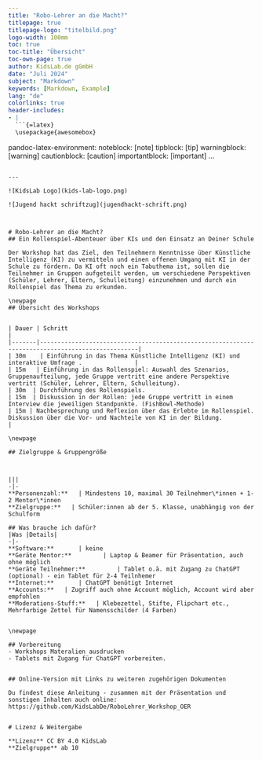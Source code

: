 ```yaml
---
title: "Robo-Lehrer an die Macht?"
titlepage: true
titlepage-logo: "titelbild.png"
logo-width: 100mm
toc: true
toc-title: "Übersicht"
toc-own-page: true
author: KidsLab.de gGmbH
date: "Juli 2024"
subject: "Markdown"
keywords: [Markdown, Example]
lang: "de"
colorlinks: true
header-includes:
- |
  ```{=latex}
  \usepackage{awesomebox}
  ```
pandoc-latex-environment:
  noteblock: [note]
  tipblock: [tip]
  warningblock: [warning]
  cautionblock: [caution]
  importantblock: [important]
...
```

---

![KidsLab Logo](kids-lab-logo.png)

![Jugend hackt schriftzug](jugendhackt-schrift.png)



# Robo-Lehrer an die Macht?
## Ein Rollenspiel-Abenteuer über KIs und den Einsatz an Deiner Schule

Der Workshop hat das Ziel, den Teilnehmern Kenntnisse über Künstliche Intelligenz (KI) zu vermitteln und einen offenen Umgang mit KI in der Schule zu fördern. Da KI oft noch ein Tabuthema ist, sollen die Teilnehmer in Gruppen aufgeteilt werden, um verschiedene Perspektiven (Schüler, Lehrer, Eltern, Schulleitung) einzunehmen und durch ein Rollenspiel das Thema zu erkunden.

\newpage
## Übersicht des Workshops


| Dauer | Schritt                                                                                           |
|-------|--------------------------------------------------------------------------------------------------|
| 30m    | Einführung in das Thema Künstliche Intelligenz (KI) und interaktive Umfrage .               |
| 15m   | Einführung in das Rollenspiel: Auswahl des Szenarios, Gruppenaufteilung, jede Gruppe vertritt eine andere Perspektive vertritt (Schüler, Lehrer, Eltern, Schulleitung).
| 30m  | Durchführung des Rollenspiels.
| 15m  | Diskussion in der Rollen: jede Gruppe vertritt in einem Interview die jeweiligen Standpunkte. (FishBowl-Methode)
| 15m | Nachbesprechung und Reflexion über das Erlebte im Rollenspiel.  Diskussion über die Vor- und Nachteile von KI in der Bildung.                                     |

\newpage

## Zielgruppe & Gruppengröße



|||
-|-
**Personenzahl:**   | Mindestens 10, maximal 30 Teilnehmer\*innen + 1-2 Mentor\*innen
**Zielgruppe:**   | Schüler:innen ab der 5. Klasse, unabhängig von der Schulform

## Was brauche ich dafür?
|Was |Details|
-|-
**Software:**       | keine
**Geräte Mentor:**         | Laptop & Beamer für Präsentation, auch ohne möglich
**Geräte Teilnehmer:**         | Tablet o.ä. mit Zugang zu ChatGPT (optional) - ein Tablet für 2-4 Teilnhemer
**Internet:**       | ChatGPT benötigt Internet
**Accounts:**   | Zugriff auch ohne Account möglich, Account wird aber empfohlen
**Moderations-Stuff:**   | Klebezettel, Stifte, Flipchart etc., Mehrfarbige Zettel für Namensschilder (4 Farben)


\newpage

## Vorbereitung
- Workshops Materalien ausdrucken
- Tablets mit Zugang für ChatGPT vorbereiten.


## Online-Version mit Links zu weiteren zugehörigen Dokumenten

Du findest diese Anleitung - zusammen mit der Präsentation und sonstigen Inhalten auch online: https://github.com/KidsLabDe/RoboLehrer_Workshop_OER


# Lizenz & Weitergabe

**Lizenz** CC BY 4.0 KidsLab
**Zielgruppe** ab 10
